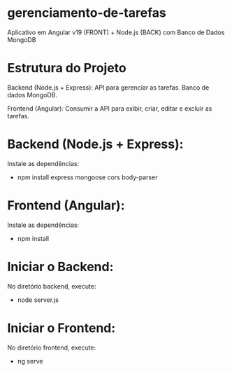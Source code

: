 # gerenciamento-de-tarefas
Aplicativo em Angular v19 (FRONT) + Node.js (BACK) com Banco de Dados MongoDB

# Estrutura do Projeto
Backend (Node.js + Express):
API para gerenciar as tarefas.
Banco de dados MongoDB.

Frontend (Angular):
Consumir a API para exibir, criar, editar e excluir as tarefas.

# Backend (Node.js + Express):
Instale as dependências:
- npm install express mongoose cors body-parser

# Frontend (Angular):
Instale as dependências:
- npm install

# Iniciar o Backend:
No diretório backend, execute:
- node server.js

# Iniciar o Frontend:
No diretório frontend, execute:
- ng serve

